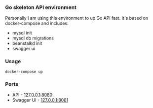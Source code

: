 ### Go skeleton API environment

Personally I am using this environment to up Go API fast. It's based on docker-compose and includes:
 
 - mysql init
 - mysql db migrations
 - beanstalkd init
 - swagger ui

### Usage

```
docker-compose up
```

### Ports

 - API - [127.0.0.1:8080](http://127.0.0.1:8080)
 - Swagger UI - [127.0.0.1:8081](http://127.0.0.1:8081)